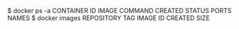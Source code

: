 $ docker ps -a
CONTAINER ID   IMAGE     COMMAND   CREATED   STATUS    PORTS     NAMES
$ docker images
REPOSITORY   TAG       IMAGE ID   CREATED   SIZE

